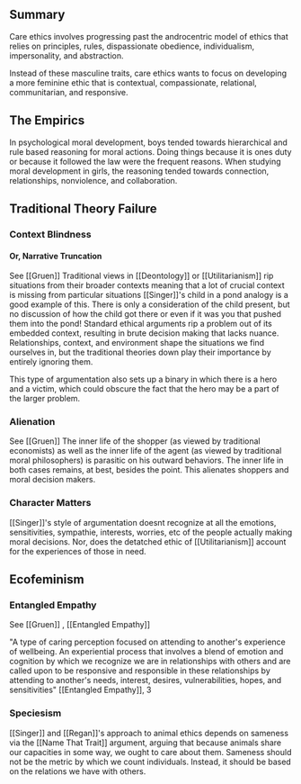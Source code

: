 ## Summary

Care ethics involves progressing past the androcentric model of ethics that relies on principles, rules, dispassionate obedience, individualism, impersonality, and abstraction. 

Instead of these masculine traits, care ethics wants to focus on developing a more feminine ethic that is contextual, compassionate, relational, communitarian, and responsive.

## The Empirics
In psychological moral development, boys tended towards hierarchical and rule based reasoning for moral actions. Doing things because it is ones duty or because it followed the law were the frequent reasons. When studying moral development in girls, the reasoning tended towards connection, relationships, nonviolence, and collaboration. 

## Traditional Theory Failure

### Context Blindness
#### Or, Narrative Truncation
See [[Gruen]]
Traditional views in [[Deontology]] or [[Utilitarianism]] rip situations from their broader contexts meaning that a lot of crucial context is missing from particular situations
[[Singer]]'s child in a pond analogy is a good example of this. There is only a consideration of the child present, but no discussion of how the child got there or even if it was you that pushed them into the pond! Standard ethical arguments rip a problem out of its embedded context, resulting in brute decision making that lacks nuance. Relationships, context, and environment shape the situations we find ourselves in, but the traditional theories down play their importance by entirely ignoring them.

This type of argumentation also sets up a binary in which there is a hero  and a victim, which could obscure the fact that the hero may be a part of the larger problem. 

### Alienation
See [[Gruen]]
The inner life of the shopper (as viewed by traditional economists) as well as the inner life of the agent (as viewed by traditional moral philosophers) is parasitic on his outward behaviors. The inner life in both cases remains, at best, besides the point. This alienates shoppers and moral decision makers. 

### Character Matters
[[Singer]]'s style of argumentation doesnt recognize at all the emotions, sensitivities, sympathie, interests, worries, etc of the people actually making moral decisions. Nor, does the detatched ethic of [[Utilitarianism]] account for the experiences of those in need.

## Ecofeminism

### Entangled Empathy
See [[Gruen]] , [[Entangled Empathy]]

"A type of caring perception focused on attending to another's experience of wellbeing. An experiential process that involves a blend of emotion and cognition by which we recognize we are in relationships with others and are called upon to be responsive and responsible in these relationships by attending to another's needs, interest, desires, vulnerabilities, hopes, and sensitivities" [[Entangled Empathy]], 3

### Speciesism
[[Singer]] and [[Regan]]'s approach to animal ethics depends on sameness via the [[Name That Trait]] argument, arguing that because animals share our capacities in some way, we ought to care about them. Sameness should not be the metric by which we count individuals. Instead, it should be based on the relations we have with others. 